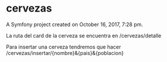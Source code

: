 cervezas
========

A Symfony project created on October 16, 2017, 7:28 pm.

La ruta del card de la cerveza se encuentra en /cervezas/detalle

Para insertar una cerveza tendremos que hacer /cervezas/insertar/{nombre}&{pais}&{poblacion}
